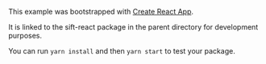 This example was bootstrapped with [Create React App](https://github.com/facebook/create-react-app).

It is linked to the sift-react package in the parent directory for development purposes.

You can run `yarn install` and then `yarn start` to test your package.
